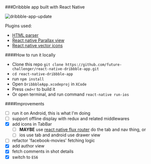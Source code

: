
###Dribbble app built with React Native

![dribbble-app-update](https://cloud.githubusercontent.com/assets/2805320/9274780/1ca63a6a-42a1-11e5-8570-2c2781ec721f.gif)

Plugins used:
- [HTML parser](https://github.com/jsdf/react-native-htmlview)
- [React native Parallax view](https://github.com/lelandrichardson/react-native-parallax-view)
- [React native vector icons](https://github.com/oblador/react-native-vector-icons)

####How to run it locally

- Clone this repo `git clone https://github.com/future-challenger/react-native-dribbble-app.git`
- `cd react-native-dribbble-app`
- run `npm install`
- Open `DribbbleApp.xcodeproj` in `XCode`
- Press `cmd+r` to build it
- Or open terminal, and run command `react-native run-ios`


####Improvements
- [ ] run it on Android, this is what I'm doing
- [ ] support offline display with redux and related middlewares
- [x] add icons in TabBar
  - [ ] **MAYBE** use [react native flux router](https://github.com/aksonov/react-native-router-flux) do the tab and nav thing, or
  - [ ] ios use tab and android use drawer view
- [ ] refactor 'facebook-movies' fetching logic
- [x] add author view
- [x] fetch comments in shot details
- [x] switch to `ES6`
